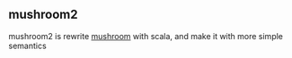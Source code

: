 ## mushroom2
mushroom2 is rewrite [mushroom][mushroom_link] with scala, and make it with more simple semantics


[mushroom_link]: https://github.com/zavakid/mushroom
